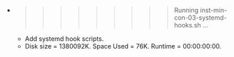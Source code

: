 * >>>>>>>>> Running inst-min-con-03-systemd-hooks.sh ...
  * Add systemd hook scripts.
  * Disk size = 1380092K. Space Used = 76K. Runtime = 00:00:00:00.
